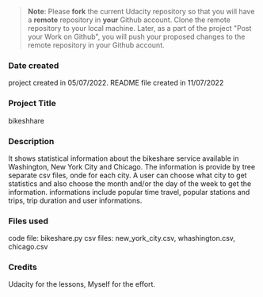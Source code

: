 >**Note**: Please **fork** the current Udacity repository so that you will have a **remote** repository in **your** Github account. Clone the remote repository to your local machine. Later, as a part of the project "Post your Work on Github", you will push your proposed changes to the remote repository in your Github account.

### Date created
project created in 05/07/2022. README file created in 11/07/2022

### Project Title
bikeshhare

### Description
It shows statistical information about the bikeshare service available in Washington, New York City and Chicago.
The information is provide by tree separate csv files, onde for each city.
A user can choose what city to get statistics and also choose the month and/or the day of the week to get the information.
informations include popular time travel, popular stations and trips, trip duration and user informations.

### Files used
code file: bikeshare.py
csv files: new_york_city.csv, whashington.csv, chicago.csv

### Credits
Udacity for the lessons, Myself for the effort.
